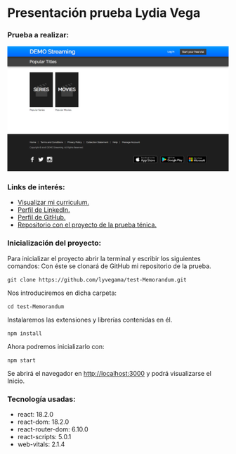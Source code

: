 # Presentación prueba Lydia Vega
### Prueba a realizar:
![prueba](/src/screens/1-home.jpg)

### Links de interés:
- [Visualizar mi curriculum.](./client//public/Curriculum-lydia-vega.FullStack.pdf)
- [Perfil de LinkedIn.](https://www.linkedin.com/in/lydia-vega/)
- [Perfil de GitHub.](https://github.com/lyvegama)
- [Repositorio con el proyecto de la prueba ténica.](https://github.com/lyvegama/test-Memorandum)

### Inicialización del proyecto:
Para inicializar el proyecto abrir la terminal y escribir los siguientes comandos:
Con éste se clonará de GitHub mi repositorio de la prueba.
```
git clone https://github.com/lyvegama/test-Memorandum.git
```
Nos introduciremos en dicha carpeta:
```
cd test-Memorandum 
```
Instalaremos las extensiones y librerías contenidas en él.
```
npm install 
```
Ahora podremos inicializarlo con:
```
npm start 
```
Se abrirá el navegador en [http://localhost:3000](http://localhost:3000) y podrá visualizarse el Inicio.

### Tecnología usadas:
* react: 18.2.0
* react-dom: 18.2.0
* react-router-dom: 6.10.0 
* react-scripts: 5.0.1
* web-vitals: 2.1.4
